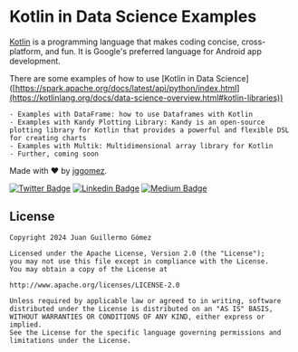 # Kotlin in Data Science Examples

[Kotlin]([https://spark.apache.org/](https://kotlinlang.org/)) is a programming language that makes coding concise, cross-platform, and fun. It is Google's preferred language for Android app development.

There are some examples of how to use [Kotlin in Data Science] ([https://spark.apache.org/docs/latest/api/python/index.html](https://kotlinlang.org/docs/data-science-overview.html#kotlin-libraries))

    - Examples with DataFrame: how to use Dataframes with Kotlin
    - Examples with Kandy Plotting Library: Kandy is an open-source plotting library for Kotlin that provides a powerful and flexible DSL for creating charts
    - Examples with Multik: Multidimensional array library for Kotlin
    - Further, coming soon


Made with ❤ by  [jggomez](https://devhack.co).

[![Twitter Badge](https://img.shields.io/badge/-@jggomezt-1ca0f1?style=flat-square&labelColor=1ca0f1&logo=twitter&logoColor=white&link=https://twitter.com/jggomezt)](https://twitter.com/jggomezt)
[![Linkedin Badge](https://img.shields.io/badge/-jggomezt-blue?style=flat-square&logo=Linkedin&logoColor=white&link=https://www.linkedin.com/in/jggomezt/)](https://www.linkedin.com/in/jggomezt/)
[![Medium Badge](https://img.shields.io/badge/-@jggomezt-03a57a?style=flat-square&labelColor=000000&logo=Medium&link=https://medium.com/@jggomezt)](https://medium.com/@jggomezt)

## License

    Copyright 2024 Juan Guillermo Gómez

    Licensed under the Apache License, Version 2.0 (the "License");
    you may not use this file except in compliance with the License.
    You may obtain a copy of the License at

    http://www.apache.org/licenses/LICENSE-2.0

    Unless required by applicable law or agreed to in writing, software
    distributed under the License is distributed on an "AS IS" BASIS,
    WITHOUT WARRANTIES OR CONDITIONS OF ANY KIND, either express or implied.
    See the License for the specific language governing permissions and
    limitations under the License.
